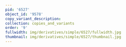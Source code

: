 ```yaml
---
pid: '6527'
object_id: '9578'
copy_variant_description:
collection: copies_and_variants
order: '9'
fullwidth: img/derivatives/simple/6527/fullwidth.jpg
thumbnail: img/derivatives/simple/6527/thumbnail.jpg
---
```

